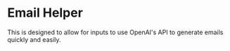 # Email Helper

This is designed to allow for inputs to use OpenAI's API to generate emails quickly and easily.
